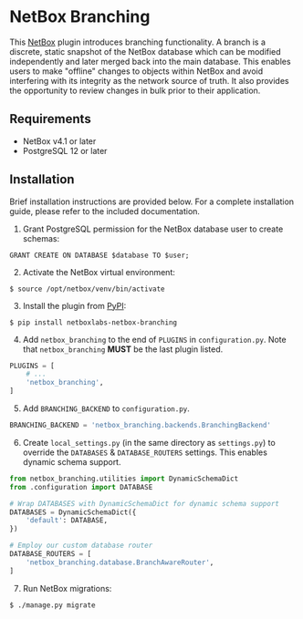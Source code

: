 # NetBox Branching

This [NetBox](http://netboxlabs.com/oss/netbox/) plugin introduces branching functionality. A branch is a discrete, static snapshot of the NetBox database which can be modified independently and later merged back into the main database. This enables users to make "offline" changes to objects within NetBox and avoid interfering with its integrity as the network source of truth. It also provides the opportunity to review changes in bulk prior to their application.

## Requirements

* NetBox v4.1 or later
* PostgreSQL 12 or later

## Installation

Brief installation instructions are provided below. For a complete installation guide, please refer to the included documentation.

1. Grant PostgreSQL permission for the NetBox database user to create schemas:

```postgresql
GRANT CREATE ON DATABASE $database TO $user;
```

2. Activate the NetBox virtual environment:

```
$ source /opt/netbox/venv/bin/activate
```

3. Install the plugin from [PyPI](https://pypi.org/project/netboxlabs-netbox-branching/):

```
$ pip install netboxlabs-netbox-branching
```

4. Add `netbox_branching` to the end of `PLUGINS` in `configuration.py`. Note that `netbox_branching` **MUST** be the last plugin listed.

```python
PLUGINS = [
    # ...
    'netbox_branching',
]
```

5. Add `BRANCHING_BACKEND` to `configuration.py`.

```python
BRANCHING_BACKEND = 'netbox_branching.backends.BranchingBackend'
```

6. Create `local_settings.py` (in the same directory as `settings.py`) to override the `DATABASES` & `DATABASE_ROUTERS` settings. This enables dynamic schema support.

```python
from netbox_branching.utilities import DynamicSchemaDict
from .configuration import DATABASE

# Wrap DATABASES with DynamicSchemaDict for dynamic schema support
DATABASES = DynamicSchemaDict({
    'default': DATABASE,
})

# Employ our custom database router
DATABASE_ROUTERS = [
    'netbox_branching.database.BranchAwareRouter',
]
```

7. Run NetBox migrations:

```
$ ./manage.py migrate
```
